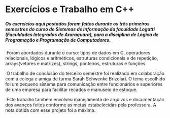 # Exercícios e Trabalho em C++

##### Os exercícios aqui postados foram feitos durante os três primeiros semestres do curso de Sistemas de Informação da faculdade Logatti (Faculdades Integradas de Araraquara), para a disciplina de Lógica de Programação e Programação de Computadores.

​	Foram abordados durante o curso: tipos de dados em C, operadores relacionais, lógicos e aritméticos, estruturas condicionais e de repetição, arrays(vetores e matrizes), strings, ponteiros, estruturas e funções.

​	O trabalho de conclusão do terceiro semestre foi realizado em colaboração com a colega e amiga de turma Sarah Schwenke Brizolari. O tema escolhido foi um pequeno sistema para comunicação entre funcionários e superiores de uma empresa para facilitar recados e manuseio de estoque.

​	Este trabalho também envolveu manejamento de arquivos e documentação dos avanços feitos conforme as metas estabelecidas pela professora. A nota obtida com esse projeto foi a máxima.

